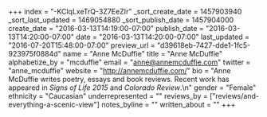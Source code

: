 +++
index = "-KClqLxeTrQ-3Z7EeZIr"
_sort_create_date = 1457903940
_sort_last_updated = 1469054880
_sort_publish_date = 1457904000
create_date = "2016-03-13T14:19:00-07:00"
publish_date = "2016-03-13T14:20:00-07:00"
date = "2016-03-13T14:20:00-07:00"
last_updated = "2016-07-20T15:48:00-07:00"
preview_url = "d39618eb-7427-dde1-1fc5-923975f0884d"
name = "Anne McDuffie"
title = "Anne McDuffie"
alphabetize_by = "mcduffie"
email = "anne@annemcduffie.com"
twitter = "anne_mcduffie"
website = "http://annemcduffie.com/"
bio = "Anne McDuffie writes poetry, essays and book reviews. Recent work has appeared in *Signs of Life 2015* and *Colorado Review*.\n"
gender = "Female"
ethnicity = "Caucasian"
underrepresented = ""
reviews_by = ["reviews/and-everything-a-scenic-view"]
notes_byline = ""
written_about = ""
+++

